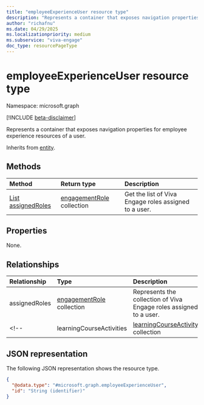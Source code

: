 ```yaml
---
title: "employeeExperienceUser resource type"
description: "Represents a container that exposes navigation properties for employee experience resources of a user."
author: "richafnu"
ms.date: 04/29/2025
ms.localizationpriority: medium
ms.subservice: "viva-engage"
doc_type: resourcePageType
---
```


# employeeExperienceUser resource type

Namespace: microsoft.graph

[!INCLUDE [beta-disclaimer](../../includes/beta-disclaimer.md)]

Represents a container that exposes navigation properties for employee experience resources of a user.

Inherits from [entity](../resources/entity.md).

## Methods
|Method|Return type|Description|
|:---|:---|:---|
|[List assignedRoles](../api/employeeexperienceuser-list-assignedroles.md)|[engagementRole](../resources/engagementrole.md) collection|Get the list of Viva Engage roles assigned to a user.|

## Properties

None.

## Relationships
|Relationship|Type|Description|
|:---|:---|:---|
|assignedRoles|[engagementRole](../resources/engagementrole.md) collection|Represents the collection of Viva Engage roles assigned to a user.|
<!-- |learningCourseActivities|[learningCourseActivity](../resources/learningcourseactivity.md) collection|**TODO: Add Description**| -->

## JSON representation
The following JSON representation shows the resource type.
<!-- {
  "blockType": "resource",
  "keyProperty": "id",
  "@odata.type": "microsoft.graph.employeeExperienceUser",
  "baseType": "microsoft.graph.entity",
  "openType": false
}
-->
``` json
{
  "@odata.type": "#microsoft.graph.employeeExperienceUser",
  "id": "String (identifier)"
}
```
